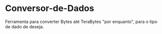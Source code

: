 # Conversor-de-Dados
Ferramenta  para converter  Bytes até TeraBytes "por enquanto", para o tipo de dado de deseja.
